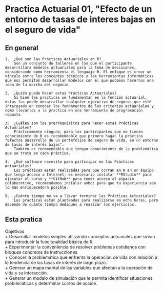 # Practica Actuarial 01, "Efecto de un entorno de tasas de interes bajas en el seguro de vida"

## En general

    1.	¿Qué son las Prácticas Actuariales en R?   
        Son un conjunto de talleres en los que el participante desarrollara modelos actuariales para la toma de decisiones, considerando como herramienta el lenguaje R. El enfoque es crear un vínculo entre los conceptos técnicos y las herramientas informáticas que nos permitan desarrollar modelos con el que podamos hacernos una idea de la marcha del negocio

    2.	¿Quién puede hacer estas Prácticas Actuariales?  
        Si bien las practicas se fundamentan en la función actuarial, estas las puede desarrollar cualquier ejecutivo de seguros que esté interesado en conocer los fundamentos de los criterios actuariales y como llevarlos a la practica en una herramienta de programación robusta

    3.	¿Cuáles son los prerrequisitos para hacer estas Prácticas Actuariales?   
        Prácticamente ninguno, para los participantes que no tienen conocimiento de R es recomendable que primero hagan la práctica "Efectos Desarrollo de un portafolios de seguro de vida, en un entorno de tasas de interés bajas". 
        También es recomendable que tengan conocimiento de la problemática que se trata en cada práctica.
		
    4.	¿Qué software necesito para participar en las Prácticas Actuariales? 
        Las prácticas están realizadas para que corran en R en un equipo que tenga acceso a Internet; es necesario instalar **RStudio** para ejecutar el curso y **GitHub** para tener acceso al espacio colaborativo, recomendamos instalar ambos para que tu experiencia sea lo mas enriquecedora posible.
    
	5.	¿Cuánto tiempo me va a llevar terminar las Prácticas Actuariales?  
        Las prácticas están planteadas para realizarse en ocho horas, pero depende de cuánto tiempo dediques a realizar los ejercicios. 	

## Esta pratica

Objetivos  
    + Desarrollar modelos simples utilizando conceptos actuariales que sirvan para introducir la funcionalidad básica de R.   
	+ Experimentar la conveniencia de resolver problemas cotidianos con bloques concretos de instrucciones.    
	+ Conocer la problemática que enfrenta la operación de vida con relación a la tendencia de las tasas de interés de largo plazo.  
	+ Generar un mapa mental de las variables que afectan a la operación de vida y su interacción.  
    + Generar un modelo de simulación que le permita identificar situaciones problemáticas y determinar cursos de acción.  




